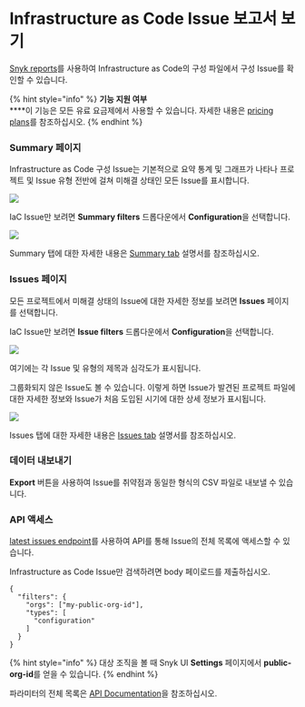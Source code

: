 # Infrastructure as Code Issue 보고서 보기

[Snyk reports](https://docs.snyk.io/reports/reports)를 사용하여 Infrastructure as Code의 구성 파일에서 구성 Issue를 확인할 수 있습니다.

{% hint style="info" %}
**기능 지원 여부**\
\*\*\*\*이 기능은 모든 유료 요금제에서 사용할 수 있습니다. 자세한 내용은 [pricing plans](https://snyk.io/plans/)를 참조하십시오.
{% endhint %}

### Summary 페이지

Infrastructure as Code 구성 Issue는 기본적으로 요약 통계 및 그래프가 나타나 프로젝트 및 Issue 유형 전반에 걸쳐 미해결 상태인 모든 Issue를 표시합니다.

![](../../.gitbook/assets/image4.png)

IaC Issue만 보려면 **Summary filters** 드롭다운에서 **Configuration**을 선택합니다.

![](../../.gitbook/assets/screenshot\_2021-02-17\_at\_14.22.50.png)

Summary 탭에 대한 자세한 내용은 [Summary tab](../../features/general-reports/reports/summary-tab.md) 설명서를 참조하십시오.

### Issues 페이지

모든 프로젝트에서 미해결 상태의 Issue에 대한 자세한 정보를 보려면 **Issues** 페이지를 선택합니다.

IaC Issue만 보려면 **Issue filters** 드롭다운에서 **Configuration**을 선택합니다.

![](../../.gitbook/assets/image3.png)

여기에는 각 Issue 및 유형의 제목과 심각도가 표시됩니다.

그룹화되지 않은 Issue도 볼 수 있습니다. 이렇게 하면 Issue가 발견된 프로젝트 파일에 대한 자세한 정보와 Issue가 처음 도입된 시기에 대한 상세 정보가 표시됩니다.

![](<../../.gitbook/assets/image2-3- (1) (2) (2) (2) (3) (4) (4) (3) (1) (1) (1).png>)

Issues 탭에 대한 자세한 내용은 [Issues tab](../../features/general-reports/reports/issues-tab.md) 설명서를 참조하십시오.

### 데이터 내보내기

**Export** 버튼을 사용하여 Issue를 취약점과 동일한 형식의 CSV 파일로 내보낼 수 있습니다.

### API 액세스

[latest issues endpoint](https://snyk.docs.apiary.io/#reference/reporting-api/latest-issues/get-list-of-latest-issues?console=1)를 사용하여 API를 통해 Issue의 전체 목록에 액세스할 수 있습니다.

Infrastructure as Code Issue만 검색하려면 body 페이로드를 제출하십시오.

```
{
  "filters": {
    "orgs": ["my-public-org-id"],
    "types": [
      "configuration"
    ]
  }
}
```

{% hint style="info" %}
대상 조직을 볼 때 Snyk UI **Settings** 페이지에서 **public-org-id**를 얻을 수 있습니다.
{% endhint %}

파라미터의 전체 목록은 [API Documentation](https://snyk.docs.apiary.io/#reference/reporting-api/latest-issues/get-list-of-latest-issues?console=1)을 참조하십시오.
